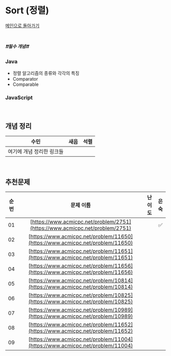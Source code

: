 # Sort (정렬)

[메인으로 돌아가기](https://github.com/Crush-on-IT/algorithm-study)



<br>

***❗️❗️필수 개념❗️❗️***

### Java
- 정렬 알고리즘의 종류와 각각의 특징
- Comparator
- Comparable

### JavaScript

<br>

## 개념 정리
|수민|새음|석렬|
|--|--|--|
|여기에 개념 정리한 링크들|||


<br>

## 추천문제
|          순번          |        문제 이름         |         난이도          |        은숙        |
| :-----: | :-----: | :-----: | :-----: |
|01| [https://www.acmicpc.net/problem/2751](https://www.acmicpc.net/problem/2751) ||✅|
|02| [https://www.acmicpc.net/problem/11650](https://www.acmicpc.net/problem/11650) |||
|03| [https://www.acmicpc.net/problem/11651](https://www.acmicpc.net/problem/11651) |||
|04| [https://www.acmicpc.net/problem/11656](https://www.acmicpc.net/problem/11656)|||
|05| [https://www.acmicpc.net/problem/10814](https://www.acmicpc.net/problem/10814) |||
|06| [https://www.acmicpc.net/problem/10825](https://www.acmicpc.net/problem/10825) |||
|07| [https://www.acmicpc.net/problem/10989](https://www.acmicpc.net/problem/10989) |||
|08| [https://www.acmicpc.net/problem/11652](https://www.acmicpc.net/problem/11652) |||
|09| [https://www.acmicpc.net/problem/11004](https://www.acmicpc.net/problem/11004) |||
